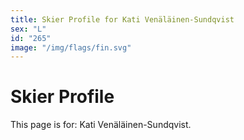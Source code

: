 ```yaml
---
title: Skier Profile for Kati Venäläinen-Sundqvist
sex: "L"
id: "265"
image: "/img/flags/fin.svg" 
---
```


# Skier Profile

This page is for: Kati Venäläinen-Sundqvist.
    